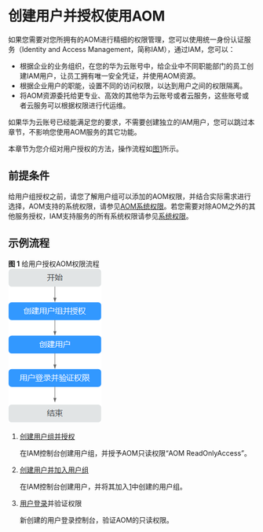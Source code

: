 # 创建用户并授权使用AOM<a name="aom_02_0090"></a>

如果您需要对您所拥有的AOM进行精细的权限管理，您可以使用统一身份认证服务（Identity and Access Management，简称IAM），通过IAM，您可以：

-   根据企业的业务组织，在您的华为云账号中，给企业中不同职能部门的员工创建IAM用户，让员工拥有唯一安全凭证，并使用AOM资源。
-   根据企业用户的职能，设置不同的访问权限，以达到用户之间的权限隔离。
-   将AOM资源委托给更专业、高效的其他华为云账号或者云服务，这些账号或者云服务可以根据权限进行代运维。

如果华为云账号已经能满足您的要求，不需要创建独立的IAM用户，您可以跳过本章节，不影响您使用AOM服务的其它功能。

本章节为您介绍对用户授权的方法，操作流程如[图1](#zh-cn_topic_0169701339_fig13279111625016)所示。

## 前提条件<a name="zh-cn_topic_0169701339_section18761381264"></a>

给用户组授权之前，请您了解用户组可以添加的AOM权限，并结合实际需求进行选择，AOM支持的系统权限，请参见[AOM系统权限](https://support.huaweicloud.com/productdesc-aom/aom_06_0021.html)。若您需要对除AOM之外的其他服务授权，IAM支持服务的所有系统权限请参见[系统权限](https://support.huaweicloud.com/usermanual-permissions/iam_01_0001.html)。

## 示例流程<a name="zh-cn_topic_0169701339_section346220507231"></a>

**图 1**  给用户授权AOM权限流程<a name="zh-cn_topic_0169701339_fig13279111625016"></a>  
![](figures/给用户授权AOM权限流程.png "给用户授权AOM权限流程")

1.  <a name="zh-cn_topic_0169701339_li11838175082320"></a>[创建用户组并授权](https://support.huaweicloud.com/usermanual-iam/iam_03_0001.html)

    在IAM控制台创建用户组，并授予AOM只读权限“AOM ReadOnlyAccess”。

2.  [创建用户并加入用户组](https://support.huaweicloud.com/usermanual-iam/iam_02_0001.html)

    在IAM控制台创建用户，并将其加入[1](#zh-cn_topic_0169701339_li11838175082320)中创建的用户组。

3.  [用户登录](https://support.huaweicloud.com/usermanual-iam/iam_01_0552.html)并验证权限

    新创建的用户登录控制台，验证AOM的只读权限。


